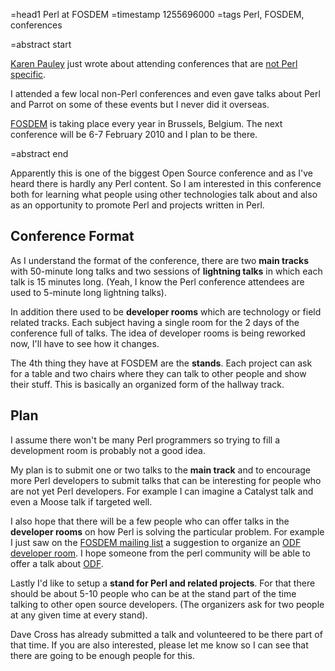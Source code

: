 =head1 Perl at FOSDEM
=timestamp 1255696000
=tags Perl, FOSDEM, conferences

=abstract start

<a href="http://martian.org/karen/">Karen Pauley</a> just wrote 
about attending conferences that are 
<a href="http://martian.org/karen/2009/10/14/not-only-perl/">not Perl specific</a>.

I attended a few local non-Perl conferences and even gave talks about 
Perl and Parrot on some of these events but I never did it overseas. 


<a href="http://www.fosdem.org/">FOSDEM</a> is taking place every year in 
Brussels, Belgium. The next conference will be 6-7 February 2010 
and I plan to be there.

=abstract end

Apparently this is one of the biggest Open Source conference and as 
I've heard there is hardly any Perl content. So I am interested in 
this conference both for learning what people using other technologies 
talk about and also as an opportunity to promote Perl and projects
written in Perl.

<h2>Conference Format</h2>

As I understand the format of the conference, there are two <b>main tracks</b> 
with 50-minute long talks and two sessions of <b>lightning talks</b> in which 
each talk is 15 minutes long. (Yeah, I know the Perl conference attendees
are used to 5-minute long lightning talks).

In addition there used to be <b>developer rooms</b> which are 
technology or field related tracks. Each subject having a 
single room for the 2 days of the conference full of talks. The
idea of developer rooms is being reworked now, I'll have to see how it
changes.

The 4th thing they have at FOSDEM are the <b>stands</b>. Each project can ask
for a table and two chairs where they can talk to other people and show their stuff. 
This is basically an organized form of the hallway track.

<h2>Plan</h2>

I assume there won't be many Perl programmers so trying to fill a development 
room is probably not a good idea.

My plan is to submit one or two talks to the <b>main track</b> and to 
encourage more Perl developers to submit talks that can be interesting 
for people who are not yet Perl developers. For example I can imagine a Catalyst 
talk and even a Moose talk if targeted well. 


I also hope that there will be a few people who can offer talks in the <b>developer rooms</b> on how Perl is 
solving the particular problem. For example I just saw on the 
<a href="http://lists.fosdem.org/mailman/listinfo/fosdem">FOSDEM mailing list</a>
a suggestion to organize an 
<a href="http://lists.fosdem.org/pipermail/fosdem/2009-October/000780.html">ODF developer room</a>.
I hope someone from the perl community will be able to offer a talk about
<a href="http://en.wikipedia.org/wiki/ODF">ODF</a>.

Lastly I'd like to setup a <b>stand for Perl and related projects</b>. For that there should be
about 5-10 people who can be at the stand part of the time talking to other open source
developers. (The organizers ask for two people at any given time at every stand).

Dave Cross has already submitted a talk and volunteered to be there part of that time. 
If you are also interested, please let me know so I can see that there are going to be 
enough people for this.

